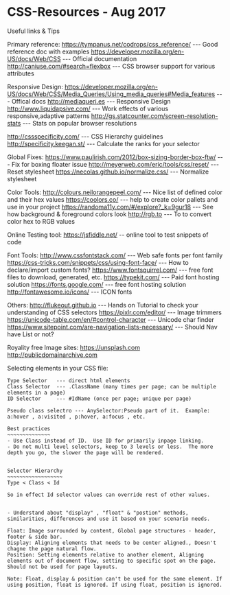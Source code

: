# CSS-Resources - Aug 2017
Useful links &amp; Tips


Primary reference:
https://tympanus.net/codrops/css_reference/					--- Good reference doc with examples
https://developer.mozilla.org/en-US/docs/Web/CSS  			--- Official documentation
http://caniuse.com/#search=flexbox							--- CSS browser support for various attributes

Responsive Design:
https://developer.mozilla.org/en-US/docs/Web/CSS/Media_Queries/Using_media_queries#Media_features --- Offical docs
http://mediaqueri.es 										--- Responsive Design
http://www.liquidapsive.com/ 								--- Work effects of various responsive,adaptive patterns
http://gs.statcounter.com/screen-resolution-stats			--- Stats on popular browser resolutions

http://cssspecificity.com/  --- CSS Hierarchy guidelines
http://specificity.keegan.st/ --- Calculate the ranks for your selector

Global Fixes:
https://www.paulirish.com/2012/box-sizing-border-box-ftw/	--- Fix for boxing floater issue
http://meyerweb.com/eric/tools/css/reset/ 					--- Reset stylesheet
https://necolas.github.io/normalize.css/					--- Normalize stylesheet

Color Tools:
http://colours.neilorangepeel.com/				--- Nice list of defined color and their hex values
https://coolors.co/								--- help to create color pallets and use in your project
https://randoma11y.com/#/explore?_k=9gur18		--- See how background & foreground colors look
http://rgb.to 									--- To to convert color hex to RGB values

Online Testing tool:
https://jsfiddle.net/	-- online tool to test snippets of code

Font Tools:
http://www.cssfontstack.com/							--- Web safe fonts per font family
https://css-tricks.com/snippets/css/using-font-face/	--- How to declare/import custom fonts?
https://www.fontsquirrel.com/							--- free font files to download, generated, etc.
https://typekit.com/									--- Paid font hosting solution
https://fonts.google.com/								--- free font hosting solution
http://fontawesome.io/icons/							--- ICON fonts

Others:
http://flukeout.github.io 									--- Hands on Tutorial to check your understanding of CSS selectors
https://pixlr.com/editor/									--- Image trimmers
https://unicode-table.com/en/#control-character				--- Unicode char finder
https://www.sitepoint.com/are-navigation-lists-necessary/	--- Should Nav have List or not?

Royality free Image sites:
https://unsplash.com 
http://publicdomainarchive.com

Selecting elements in your CSS file:
~~~~~~~~~~~~~~~~~~~~~~~~~~~~~~~~~~~~
Type Selector 	--- direct html elements
Class Selector	--- .ClassName (many times per page; can be multiple elements in a page)
ID Selector		--- #IdName	(once per page; unique per page)

Pseudo class selectro --- AnySelector:Pseudo part of it.  Example: a:hover , a:visited , p:hover, a:focus , etc.

Best practices
~~~~~~~~~~~~~~
- Use Class instead of ID.  Use ID for primarily inpage linking.
- Do not multi level selectors, keep to 3 levels or less.  The more depth you go, the slower the page will be rendered.


Selector Hierarchy
~~~~~~~~~~~~~~~~~~
Type < Class < Id

So in effect Id selector values can override rest of other values.


- Understand about "display" , "float" & "postion" methods, similarities, differences and use it based on your scenario needs.

Float: Image surrounded by content, Global page structures - header, footer & side bar.
Display: Aligning elements that needs to be center aligned., Doesn't chagne the page natural flow.
Position: Setting elements relative to another element, Aligning elements out of document flow, setting to specific spot on the page.  Should not be used for page layouts.

Note: Float, display & position can't be used for the same element. If using position, float is ignored. If using float, position is ignored. 
